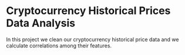 # Cryptocurrency Historical Prices Data Analysis

In this project we clean our cryptocurrency historical price data and we calculate correlations among their features.
